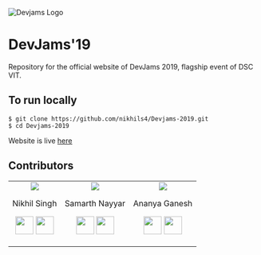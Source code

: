 ![Devjams Logo](https://devfest19.netlify.com/assets/logo.png)

# DevJams'19 

Repository for the official website of DevJams 2019, flagship event of DSC VIT.

## To run locally

    $ git clone https://github.com/nikhils4/Devjams-2019.git
    $ cd Devjams-2019

Website is live [here](https://devjams.dscvit.com "DevJams Website")

## Contributors

<table>
<tr align="center">


<td>
<img src="https://avatars2.githubusercontent.com/u/30321610?s=200&v=4" />

Nikhil Singh

<p align="center">
<a href = "https://github.com/nikhils4"><img src = "http://www.iconninja.com/files/241/825/211/round-collaboration-social-github-code-circle-network-icon.svg" width="36" height = "36"/></a>
<a href = "https://www.linkedin.com/in/nikhils4/"><img src = "http://www.iconninja.com/files/863/607/751/network-linkedin-social-connection-circular-circle-media-icon.svg" width="36" height="36"/></a>
</p>
</td>


<td>
<img src="https://avatars2.githubusercontent.com/u/25741135?s=200&v=4" />

Samarth Nayyar

<p align="center">
<a href = "https://github.com/samarthdesigns"><img src = "http://www.iconninja.com/files/241/825/211/round-collaboration-social-github-code-circle-network-icon.svg" width="36" height = "36"/></a>
<a href = "https://www.linkedin.com/in/samarth-nayyar-20816711b/"><img src = "http://www.iconninja.com/files/863/607/751/network-linkedin-social-connection-circular-circle-media-icon.svg" width="36" height="36"/></a>
</p>
</td>
<td>


<img src="https://avatars2.githubusercontent.com/u/43914142?s=400&v=4" />

Ananya Ganesh

<p align="center">
<a href = "https://github.com/smarter23"><img src = "http://www.iconninja.com/files/241/825/211/round-collaboration-social-github-code-circle-network-icon.svg" width="36" height = "36"/></a>
<a href = "https://www.linkedin.com/in/ananya-ganesh/"><img src = "http://www.iconninja.com/files/863/607/751/network-linkedin-social-connection-circular-circle-media-icon.svg" width="36" height="36"/></a>
</p>
</td>
</tr>
  </table>
